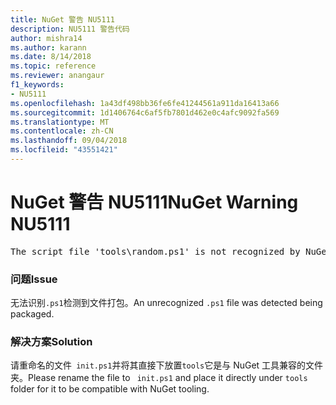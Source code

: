 ```yaml
---
title: NuGet 警告 NU5111
description: NU5111 警告代码
author: mishra14
ms.author: karann
ms.date: 8/14/2018
ms.topic: reference
ms.reviewer: anangaur
f1_keywords:
- NU5111
ms.openlocfilehash: 1a43df498bb36fe6fe41244561a911da16413a66
ms.sourcegitcommit: 1d1406764c6af5fb7801d462e0c4afc9092fa569
ms.translationtype: MT
ms.contentlocale: zh-CN
ms.lasthandoff: 09/04/2018
ms.locfileid: "43551421"
---
```

# <a name="nuget-warning-nu5111"></a><span data-ttu-id="618f4-103">NuGet 警告 NU5111</span><span class="sxs-lookup"><span data-stu-id="618f4-103">NuGet Warning NU5111</span></span>
<pre>The script file 'tools\random.ps1' is not recognized by NuGet and hence will not be executed during installation of this package. Rename it to install.ps1, uninstall.ps1 or init.ps1 and place it directly under 'tools'.</pre>

### <a name="issue"></a><span data-ttu-id="618f4-104">问题</span><span class="sxs-lookup"><span data-stu-id="618f4-104">Issue</span></span>

<span data-ttu-id="618f4-105">无法识别`.ps1`检测到文件打包。</span><span class="sxs-lookup"><span data-stu-id="618f4-105">An unrecognized `.ps1` file was detected being packaged.</span></span>


### <a name="solution"></a><span data-ttu-id="618f4-106">解决方案</span><span class="sxs-lookup"><span data-stu-id="618f4-106">Solution</span></span>

<span data-ttu-id="618f4-107">请重命名的文件` init.ps1`并将其直接下放置`tools`它是与 NuGet 工具兼容的文件夹。</span><span class="sxs-lookup"><span data-stu-id="618f4-107">Please rename the file to ` init.ps1` and place it directly under `tools` folder for it to be compatible with NuGet tooling.</span></span>

